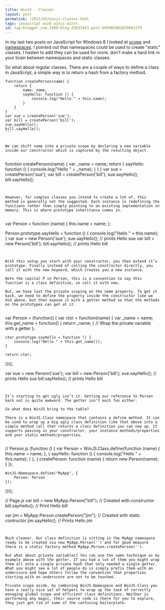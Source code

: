```yaml
---
title: WinJS - Classes
layout: post
permalink: /2012/03/winjs-classes.html
tags: javascript win8 winjs winrt
id: tag:blogger.com,1999:blog-25631453.post-695965002839601279
---
```



In my last two posts on JavaScript for Windows 8 I looked at [scope](http://csainty.blogspot.com/2012/03/windows-8-winrt-and-winjs-scope.html) and [namespaces](http://csainty.blogspot.com/2012/03/winjs-namespaces.html). I pointed out that namespaces could be used to create “static” classes. I hasten to add they can be used for more, don’t make a hard link in your brain between namespaces and static classes.  

So what about regular classes. There are a couple of ways to define a class in JavaScript, a simple way is to return a hash from a factory method.  


````
function createPerson(name) {
    return {
        name: name,
        sayHello: function () {
            console.log("Hello " + this.name);
        }
    }
}
var sue = createPerson('sue');
var bill = createPerson('bill');
sue.sayHello();
bill.sayHello();
```  
  

We can shift name into a private scope by declaring a new variable inside our constructor which is captured by the resulting object.  


````
function createPerson(name) {
    var _name = name;
    return {
        sayHello: function () {
            console.log("Hello " + _name);
        }
    }
}
var sue = createPerson('sue');
var bill = createPerson('bill');
sue.sayHello();
bill.sayHello();
```  
  

However, for complex classes you intend to create a lot of, this method is generally not the suggested. Each instance is redefining the functions rather than simply pointing to an existing implementation in memory. This is where prototype inheritance comes in.  


````
var Person = function (name) {
    this.name = name;
};

Person.prototype.sayHello = function () {
    console.log("Hello " + this.name);
}
var sue = new Person('sue');
sue.sayHello();     // prints Hello sue
var bill = new Person('bill');
bill.sayHello();    // prints Hello bill

```  
  

With this setup you start with your constructor, you then extend it’s prototype. Finally instead of calling the constructor directly, you call it with the new keyword, which creates you a new instance.  

Note the capital P in Person, this is a convention to say this function is a class definition, so call it with new.  

But, we have lost the private scoping on the name property. To get it back, we need to define the property inside the constructor like we did above, but then expose it with a getter method so that the methods on the prototypes can get at it.  


````
var Person = (function() {
    var ctor = function(name) {
        var _name = name;
        this.get_name = function() { return _name; } // Wrap the private variable with a getter
    };

    ctor.prototype.sayHello = function () {
        console.log("Hello " + this.get_name());
    }

    return ctor;
})();

var sue = new Person('sue');
var bill = new Person('bill');
sue.sayHello();     // prints Hello sue
bill.sayHello();    // prints Hello bill

```  
  

It’s starting to get ugly isn’t it. Getting our reference to Person back out is quite awkward. The getter isn't much fun either.  

So what does WinJS bring to the table?  

There is a WinJS.Class namespace that contains a define method. It can be used to wrap up a big ugly class definition like that above into a simple method call that returns a class definition you can new up. It supports passing in your constructor, your instance methods/properties and your static methods/properties.  


````
// Person.js
(function () {
    var Person = WinJS.Class.define(function (name) {
        this.name = name;
    }, {
        sayHello: function () {
            console.log("Hello " + this.name);
        }
    }, {
        createPerson: function (name) {
            return new Person(name);
        }
    });

    WinJS.Namespace.define("MyApp", {
        Person: Person
    });
})();


// Page.js
var bill = new MyApp.Person("bill");    // Created with constructor
bill.sayHello(); // Print Hello bill

var jim = MyApp.Person.createPerson("jim"); // Created with static contructor
jim.sayHello(); // Prints Hello jim
```  
  

Much cleaner. Our class definition is sitting in the MyApp namespace ready to be created via new MyApp.Person('') and for good measure there is a static factory method MyApp.Person.createPerson('').  

But what about private variables? You can use the same technique as my example above with the getter. If you had a lot of them you might wrap them all onto a single private hash that only needed a single getter. What you might see a lot of people do is simply prefix them with an underscore and hope others follow the convention that properties starting with an underscore are not to be touched.  

Private scope aside, by combining WinJS.Namespace and WinJS.Class you have a really nice set of helpers to wrap up the task of correctly managing global scope and efficient class definitions. Neither is performing any magic, their source code is there for you to explore, they just get rid of some of the confusing boilerplate.  
